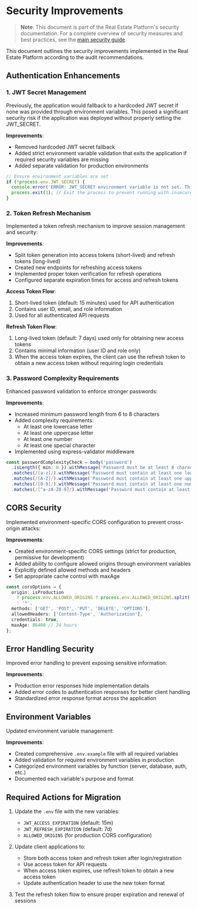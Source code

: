 # Security Improvements

> **Note**: This document is part of the Real Estate Platform's security documentation. For a complete overview of security measures and best practices, see the [main security guide](./SECURITY.md).

This document outlines the security improvements implemented in the Real Estate Platform according to the audit recommendations.

## Authentication Enhancements

### 1. JWT Secret Management

Previously, the application would fallback to a hardcoded JWT secret if none was provided through environment variables. This posed a significant security risk if the application was deployed without properly setting the JWT_SECRET.

**Improvements**:
- Removed hardcoded JWT secret fallback
- Added strict environment variable validation that exits the application if required security variables are missing
- Added separate validation for production environments

```typescript
// Ensure environment variables are set
if (!process.env.JWT_SECRET) {
  console.error('ERROR: JWT_SECRET environment variable is not set. This is a security risk.');
  process.exit(1); // Exit the process to prevent running with insecure settings
}
```

### 2. Token Refresh Mechanism

Implemented a token refresh mechanism to improve session management and security:

**Improvements**:
- Split token generation into access tokens (short-lived) and refresh tokens (long-lived)
- Created new endpoints for refreshing access tokens
- Implemented proper token verification for refresh operations
- Configured separate expiration times for access and refresh tokens

**Access Token Flow**:
1. Short-lived token (default: 15 minutes) used for API authentication
2. Contains user ID, email, and role information
3. Used for all authenticated API requests

**Refresh Token Flow**:
1. Long-lived token (default: 7 days) used only for obtaining new access tokens
2. Contains minimal information (user ID and role only)
3. When the access token expires, the client can use the refresh token to obtain a new access token without requiring login credentials

### 3. Password Complexity Requirements

Enhanced password validation to enforce stronger passwords:

**Improvements**:
- Increased minimum password length from 6 to 8 characters
- Added complexity requirements:
  - At least one lowercase letter
  - At least one uppercase letter 
  - At least one number
  - At least one special character
- Implemented using express-validator middleware

```typescript
const passwordComplexityCheck = body('password')
  .isLength({ min: 8 }).withMessage('Password must be at least 8 characters long')
  .matches(/[a-z]/).withMessage('Password must contain at least one lowercase letter')
  .matches(/[A-Z]/).withMessage('Password must contain at least one uppercase letter')
  .matches(/[0-9]/).withMessage('Password must contain at least one number')
  .matches(/[^a-zA-Z0-9]/).withMessage('Password must contain at least one special character');
```

## CORS Security

Implemented environment-specific CORS configuration to prevent cross-origin attacks:

**Improvements**:
- Created environment-specific CORS settings (strict for production, permissive for development)
- Added ability to configure allowed origins through environment variables
- Explicitly defined allowed methods and headers
- Set appropriate cache control with maxAge

```typescript
const corsOptions = {
  origin: isProduction 
    ? process.env.ALLOWED_ORIGINS ? process.env.ALLOWED_ORIGINS.split(',') : 'https://yourdomain.com'
    : '*',
  methods: ['GET', 'POST', 'PUT', 'DELETE', 'OPTIONS'],
  allowedHeaders: ['Content-Type', 'Authorization'],
  credentials: true,
  maxAge: 86400 // 24 hours
};
```

## Error Handling Security

Improved error handling to prevent exposing sensitive information:

**Improvements**:
- Production error responses hide implementation details
- Added error codes to authentication responses for better client handling
- Standardized error response format across the application

## Environment Variables

Updated environment variable management:

**Improvements**:
- Created comprehensive `.env.example` file with all required variables
- Added validation for required environment variables in production
- Categorized environment variables by function (server, database, auth, etc.)
- Documented each variable's purpose and format

## Required Actions for Migration

1. Update the `.env` file with the new variables:
   - `JWT_ACCESS_EXPIRATION` (default: 15m)
   - `JWT_REFRESH_EXPIRATION` (default: 7d)
   - `ALLOWED_ORIGINS` (for production CORS configuration)

2. Update client applications to:
   - Store both access token and refresh token after login/registration
   - Use access token for API requests
   - When access token expires, use refresh token to obtain a new access token
   - Update authentication header to use the new token format

3. Test the refresh token flow to ensure proper expiration and renewal of sessions 